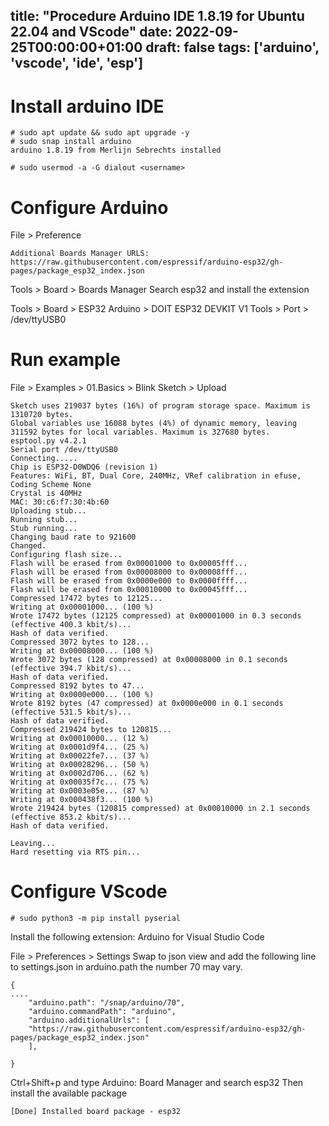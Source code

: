 title: "Procedure Arduino IDE 1.8.19 for Ubuntu 22.04 and VScode"
date: 2022-09-25T00:00:00+01:00
draft: false
tags: ['arduino', 'vscode', 'ide', 'esp']
---

# Install arduino IDE

```
# sudo apt update && sudo apt upgrade -y
# sudo snap install arduino
arduino 1.8.19 from Merlijn Sebrechts installed

# sudo usermod -a -G dialout <username>
```

# Configure Arduino

File > Preference 

	Additional Boards Manager URLS: https://raw.githubusercontent.com/espressif/arduino-esp32/gh-pages/package_esp32_index.json

Tools > Board > Boards Manager
	Search esp32 and install the extension

Tools > Board > ESP32 Arduino > DOIT ESP32 DEVKIT V1 
Tools > Port > /dev/ttyUSB0

# Run example

File > Examples > 01.Basics > Blink
Sketch > Upload

```
Sketch uses 219037 bytes (16%) of program storage space. Maximum is 1310720 bytes.
Global variables use 16088 bytes (4%) of dynamic memory, leaving 311592 bytes for local variables. Maximum is 327680 bytes.
esptool.py v4.2.1
Serial port /dev/ttyUSB0
Connecting.....
Chip is ESP32-D0WDQ6 (revision 1)
Features: WiFi, BT, Dual Core, 240MHz, VRef calibration in efuse, Coding Scheme None
Crystal is 40MHz
MAC: 30:c6:f7:30:4b:60
Uploading stub...
Running stub...
Stub running...
Changing baud rate to 921600
Changed.
Configuring flash size...
Flash will be erased from 0x00001000 to 0x00005fff...
Flash will be erased from 0x00008000 to 0x00008fff...
Flash will be erased from 0x0000e000 to 0x0000ffff...
Flash will be erased from 0x00010000 to 0x00045fff...
Compressed 17472 bytes to 12125...
Writing at 0x00001000... (100 %)
Wrote 17472 bytes (12125 compressed) at 0x00001000 in 0.3 seconds (effective 400.3 kbit/s)...
Hash of data verified.
Compressed 3072 bytes to 128...
Writing at 0x00008000... (100 %)
Wrote 3072 bytes (128 compressed) at 0x00008000 in 0.1 seconds (effective 394.7 kbit/s)...
Hash of data verified.
Compressed 8192 bytes to 47...
Writing at 0x0000e000... (100 %)
Wrote 8192 bytes (47 compressed) at 0x0000e000 in 0.1 seconds (effective 531.5 kbit/s)...
Hash of data verified.
Compressed 219424 bytes to 120815...
Writing at 0x00010000... (12 %)
Writing at 0x0001d9f4... (25 %)
Writing at 0x00022fe7... (37 %)
Writing at 0x00028296... (50 %)
Writing at 0x0002d706... (62 %)
Writing at 0x00035f7c... (75 %)
Writing at 0x0003e05e... (87 %)
Writing at 0x000438f3... (100 %)
Wrote 219424 bytes (120815 compressed) at 0x00010000 in 2.1 seconds (effective 853.2 kbit/s)...
Hash of data verified.

Leaving...
Hard resetting via RTS pin...
```

# Configure VScode

```
# sudo python3 -m pip install pyserial
```

Install the following extension: Arduino for Visual Studio Code

File > Preferences > Settings
Swap to json view and add the following line to settings.json 
in arduino.path the number 70 may vary.

```
{
....
    "arduino.path": "/snap/arduino/70",
    "arduino.commandPath": "arduino",
    "arduino.additionalUrls": [
    "https://raw.githubusercontent.com/espressif/arduino-esp32/gh-pages/package_esp32_index.json"
    ],

}
```

Ctrl+Shift+p and type Arduino: Board Manager and search esp32
Then install the available package

```
[Done] Installed board package - esp32
```